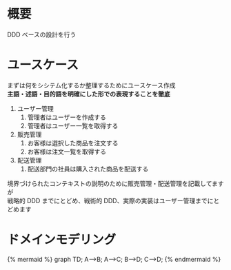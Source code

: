 # 概要

DDD ベースの設計を行う

# ユースケース

まずは何をシシテム化するか整理するためにユースケース作成  
**主語・述語・目的語を明確にした形での表現することを徹底**

1. ユーザー管理
   1. 管理者はユーザーを作成する
   1. 管理者はユーザー一覧を取得する
1. 販売管理
   1. お客様は選択した商品を注文する
   1. お客様は注文一覧を取得する
1. 配送管理
   1. 配送部門の社員は購入された商品を配送する

境界づけられたコンテキストの説明のために販売管理・配送管理を記載してますが  
戦略的 DDD までにとどめ、戦術的 DDD、実際の実装はユーザー管理までにとどめます

# ドメインモデリング

{% mermaid %}
graph TD;
A-->B;
A-->C;
B-->D;
C-->D;
{% endmermaid %}
